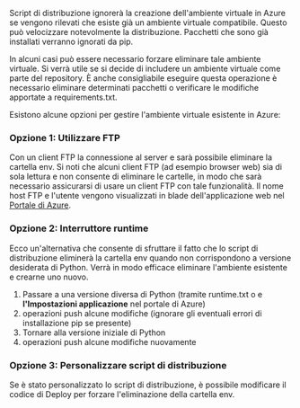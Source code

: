 Script di distribuzione ignorerà la creazione dell'ambiente virtuale in Azure se vengono rilevati che esiste già un ambiente virtuale compatibile.  Questo può velocizzare notevolmente la distribuzione.  Pacchetti che sono già installati verranno ignorati da pip.

In alcuni casi può essere necessario forzare eliminare tale ambiente virtuale.  Si verrà utile se si decide di includere un ambiente virtuale come parte del repository.  È anche consigliabile eseguire questa operazione è necessario eliminare determinati pacchetti o verificare le modifiche apportate a requirements.txt.

Esistono alcune opzioni per gestire l'ambiente virtuale esistente in Azure:

### <a name="option-1-use-ftp"></a>Opzione 1: Utilizzare FTP

Con un client FTP la connessione al server e sarà possibile eliminare la cartella env.  Si noti che alcuni client FTP (ad esempio browser web) sia di sola lettura e non consente di eliminare le cartelle, in modo che sarà necessario assicurarsi di usare un client FTP con tale funzionalità.  Il nome host FTP e l'utente vengono visualizzati in blade dell'applicazione web nel [Portale di Azure](https://portal.azure.com).

### <a name="option-2-toggle-runtime"></a>Opzione 2: Interruttore runtime

Ecco un'alternativa che consente di sfruttare il fatto che lo script di distribuzione eliminerà la cartella env quando non corrispondono a versione desiderata di Python.  Verrà in modo efficace eliminare l'ambiente esistente e crearne uno nuovo.

1. Passare a una versione diversa di Python (tramite runtime.txt o e **l'Impostazioni applicazione** nel portale di Azure)
1. operazioni push alcune modifiche (ignorare gli eventuali errori di installazione pip se presente)
1. Tornare alla versione iniziale di Python
1. operazioni push alcune modifiche nuovamente

### <a name="option-3-customize-deployment-script"></a>Opzione 3: Personalizzare script di distribuzione

Se è stato personalizzato lo script di distribuzione, è possibile modificare il codice di Deploy per forzare l'eliminazione della cartella env.
